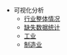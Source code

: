 * 可视化分析
  * [行业整体情况](可视化分析/行业整体情况/)
  * [缺失数据统计](可视化分析/缺失数据统计/)
  * [工业](可视化分析/工业/)
  * [制造业](可视化分析/制造业/)